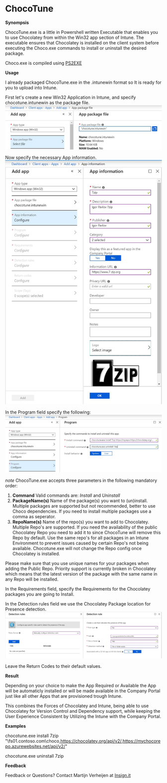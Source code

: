 # ChocoTune

**Synompsis**

ChocoTune.exe is a little in Powershell written Executable that enables you to use Chocolatey from within the Win32 app section of Intune.
The executable ensures that Chocolatey is installed on the client system before executing the Choco.exe commands to install or uninstall the desired package.

Choco.exe is compiled using [PS2EXE](https://gallery.technet.microsoft.com/scriptcenter/PS2EXE-Convert-PowerShell-9e4e07f1)

**Usage**

I already packaged ChocoTune.exe in the .intunewin format so It is ready for you to upload into Intune.

First let's create a new Win32 Application in Intune, and specify chocotune.intunewin as the package file.
![AddApp](https://github.com/insignit/ChocoTune/blob/master/Documentation/addapp.JPG)

Now specify the necessary App information.
![AppInfo](https://github.com/insignit/ChocoTune/blob/master/Documentation/appinfo.JPG)

In the Program field specify the following:
![AppProgram](https://github.com/insignit/ChocoTune/blob/master/Documentation/appprogram.JPG)

_note_
ChocoTune.exe accepts three parameters in the following mandatory order:
1. **Command**              Valid commands are: _Install_ and _Uninstall_
2. **PackageName(s)**       Name of the package(s) you want to (un)install. Multiple packages are supported but not recommended, better to use Choco dependencies. If you need to install multiple packages use a comma as seperator.
3. **RepoName(s)**          Name of the repo(s) you want to add to Chocolatey. Multiple Repo's are supported. If you need the availability of the public Chocolatey Repo you need to add it to since ChocoTune will remove this Repo by default.
Use the same repo's for all packages in an Intune Environment to prevent issues caused by certain Repo's not being available.
Chocotune.exe will not change the Repo config once Chocolatey is installed.

Please make sure that you use unique names for your packages when adding the Public Repo. Priority support is currently broken in Chocolatey which means that the latest version of the package with the same name in any Repo will be installed.

In the Requirements field, specify the Requirements for the Chocolatey packages you are going to Install.

In the Detection rules field we use the Chocolatey Package location for Presence detection.
![DetectionRules](https://github.com/insignit/ChocoTune/blob/master/Documentation/detectionrules.JPG)

Leave the Return Codes to their default values.


**Result**

Depending on your choice to make the App Required or Available the App will be automaticly installed or will be made available in the Company Portal just like all other Apps that are provisioned trough Intune.

This combines the Forces of Chocolatey and Intune, being able to use Chocolatey for Version Control and Dependency support, while keeping the User Experience Consistent by Utilizing the Intune with the Company Portal.


**Examples**

chocotune.exe install 7zip "\\fs01.contoso.com\choco,https://chocolatey.org/api/v2/,https://mychocorepo.azurewebsites.net/api/v2/"

chocotune.exe uninstall 7zip

**Feedback**

Feedback or Questions?
Contact Martijn Verheijen at [Insign.it](www.insign.it)









